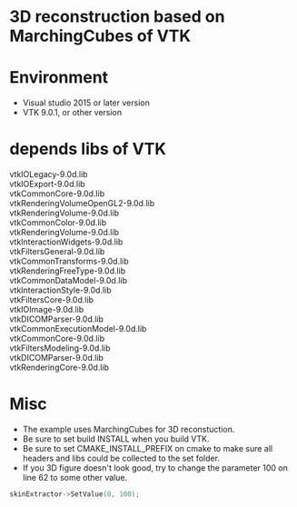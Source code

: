 # 3D reconstruction based on MarchingCubes of VTK  
  
# Environment
- Visual studio 2015 or later version
- VTK 9.0.1, or other version


# depends libs of VTK
vtkIOLegacy-9.0d.lib  
vtkIOExport-9.0d.lib  
vtkCommonCore-9.0d.lib  
vtkRenderingVolumeOpenGL2-9.0d.lib  
vtkRenderingVolume-9.0d.lib  
vtkCommonColor-9.0d.lib  
vtkRenderingVolume-9.0d.lib  
vtkInteractionWidgets-9.0d.lib  
vtkFiltersGeneral-9.0d.lib  
vtkCommonTransforms-9.0d.lib  
vtkRenderingFreeType-9.0d.lib  
vtkCommonDataModel-9.0d.lib  
vtkInteractionStyle-9.0d.lib  
vtkFiltersCore-9.0d.lib  
vtkIOImage-9.0d.lib  
vtkDICOMParser-9.0d.lib  
vtkCommonExecutionModel-9.0d.lib  
vtkCommonCore-9.0d.lib  
vtkFiltersModeling-9.0d.lib  
vtkDICOMParser-9.0d.lib  
vtkRenderingCore-9.0d.lib  

# Misc
+ The example uses MarchingCubes for 3D reconstuction.
+ Be sure to set build INSTALL when you build VTK.
+ Be sure to set CMAKE_INSTALL_PREFIX on cmake to make sure all headers and libs could be collected to the set folder.
+ If you 3D figure doesn't look good, try to change the parameter 100 on line 62 to some other value.
```C
skinExtractor->SetValue(0, 100);
```





